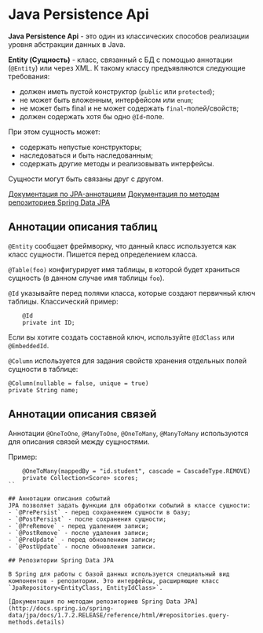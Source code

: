 # Java Persistence Api

**Java Persistence Api** - это один из классических способов реализации уровня абстракции данных в Java.

**Entity (Сущность)** - класс, связанный с БД с помощью аннотации (`@Entity`) или через XML. К такому классу предъявляются следующие требования:
- должен иметь пустой конструктор (`public` или `protected`);
- не может быть вложенным, интерфейсом или `enum`;
- не может быть final и не может содержать `final`-полей/свойств;
- должен содержать хотя бы одно `@Id`-поле.

При этом сущность может:
- содержать непустые конструкторы;
- наследоваться и быть наследованным;
- содержать другие методы и реализовывать интерфейсы.

Сущности могут быть связаны друг с другом.

[Документация по JPA-аннотациям](http://www.oracle.com/technetwork/middleware/ias/toplink-jpa-annotations-096251.html)
[Документация по методам репозиториев Spring Data JPA](http://docs.spring.io/spring-data/jpa/docs/1.7.2.RELEASE/reference/html/#repositories.query-methods.details)

## Аннотации описания таблиц

`@Entity` сообщает фреймворку, что данный класс используется как класс сущности. Пишется перед определением класса.

`@Table(foo)` конфигурирует имя таблицы, в которой будет храниться сущность (в данном случае имя таблицы `foo`).

`@Id` указывайте перед полями класса, которые создают первичный ключ таблицы. Классический пример:

```
    @Id
    private int ID;
```

Если вы хотите создать составной ключ, используйте `@IdClass` или `@EmbeddedId`.


`@Column` используется для задания свойств хранения отдельных полей сущности в таблице:

```
@Column(nullable = false, unique = true)
private String name;
```

## Аннотации описания связей

Аннотации `@OneToOne`, `@ManyToOne`, `@OneToMany`, `@ManyToMany` используются для описания связей между сущностями.

Пример:

```
	@OneToMany(mappedBy = "id.student", cascade = CascadeType.REMOVE)
	private Collection<Score> scores;
``

## Аннотации описания событий
JPA позволяет задать функции для обработки собылий в классе сущности:
- `@PrePersist` - перед сохранением сущности в базу;
- `@PostPersist` - после сохранения сущности;
- `@PreRemove` - перед удалением записи;
- `@PostRemove` - после удаления записи;
- `@PreUpdate` - перед обновлением записи;
- `@PostUpdate` - после обновления записи.

## Репозитории Spring Data JPA 

В Spring для работы с базой данных используется специальный вид компонентов - репозитории. Это интерфейсы, расширяющие класс `JpaRepository<EntityClass, EntityIdClass>`. 

[Документация по методам репозиториев Spring Data JPA](http://docs.spring.io/spring-data/jpa/docs/1.7.2.RELEASE/reference/html/#repositories.query-methods.details)